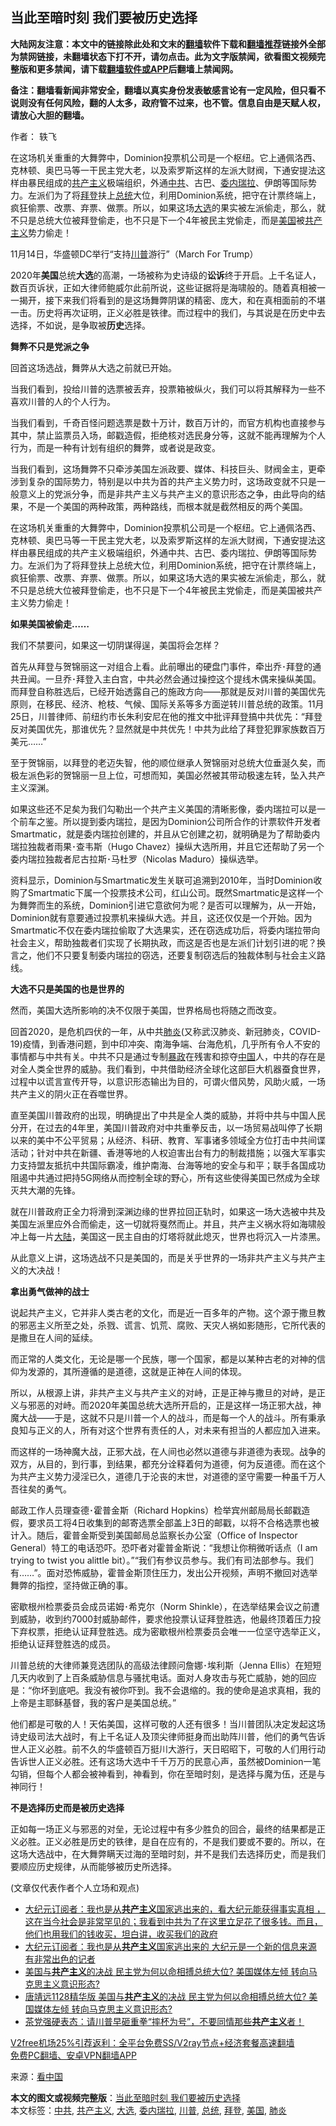  <h2>当此至暗时刻 我们要被历史选择</h2> <p class="notice"><b>大陆网友注意：本文中的链接除此处和文末的<a href="https://github.com/bannedbook/fanqiang" >翻墙</a>软件下载和<a href="https://github.com/killgcd/justmysocks/blob/master/README.md">翻墙推荐</a>链接外全部为禁网链接，未翻墙状态下打不开，请勿点击。此为文字版禁闻，欲看图文视频完整版和更多禁闻，请下载<a href="https://github.com/bannedbook/fanqiang">翻墙软件或APP</a>后翻墙上禁闻网。</p><p>备注：翻墙看新闻非常安全，翻墙以真实身份发表敏感言论有一定风险，但只看不说则没有任何风险，翻的人太多，政府管不过来，也不管。信息自由是天赋人权，请放心大胆的翻墙。</b></p>  <div class="entry"> <p>作者： 轶飞</p> <p id="summary">在这场机关重重的大舞弊中，Dominion投票机公司是一个枢纽。它上通佩洛西、克林顿、奥巴马等一干民主党大老，以及索罗斯这样的左派大财阀，下通安提法这样由暴民组成的<span class='wp_keywordlink'><a href="https://www.bannedbook.org/forum2/topic6177.html" title="《共产主义的终极目的》" target="_blank">共产主义</a></span>极端组织，外通<a href="https://www.bannedbook.org/bnews/tag/%e4%b8%ad%e5%85%b1/" class="st_tag internal_tag" rel="tag" title="标签 中共 下的日志">中共</a>、古巴、<a href="https://www.bannedbook.org/bnews/tag/%e5%a7%94%e5%86%85%e7%91%9e%e6%8b%89/" class="st_tag internal_tag" rel="tag" title="标签 委内瑞拉 下的日志">委内瑞拉</a>、伊朗等国际势力。左派们为了将<a href="https://www.bannedbook.org/bnews/tag/%e6%8b%9c%e7%99%bb/" class="st_tag internal_tag" rel="tag" title="标签 拜登 下的日志">拜登</a>扶上<a href="https://www.bannedbook.org/bnews/tag/%e6%80%bb%e7%bb%9f/" class="st_tag internal_tag" rel="tag" title="标签 总统 下的日志">总统</a>大位，利用Dominion系统，把守在计票终端上，疯狂偷票、改票、弃票、做票。所以，如果这场<a href="https://www.bannedbook.org/bnews/tag/%e5%a4%a7%e9%80%89/" class="st_tag internal_tag" rel="tag" title="标签 大选 下的日志">大选</a>的果实被左派偷走，那么，就不只是总统大位被拜登偷走，也不只是下一个4年被民主党偷走，而是<a href="https://www.bannedbook.org/bnews/tag/%e7%be%8e%e5%9b%bd/" class="st_tag internal_tag" rel="tag" title="标签 美国 下的日志">美国</a>被<a href="https://www.bannedbook.org/bnews/tag/%e5%85%b1%e4%ba%a7%e4%b8%bb%e4%b9%89/" class="st_tag internal_tag" rel="tag" title="标签 共产主义 下的日志">共产主义</a>势力偷走！</p> <p id="conimg">11月14日，华盛顿DC举行“支持<a href="https://www.bannedbook.org/bnews/tag/%e5%b7%9d%e6%99%ae/" class="st_tag internal_tag" rel="tag" title="标签 川普 下的日志">川普</a>游行”（March For Trump）</p> <p>2020年<strong>美国</strong>总统<strong>大选</strong>的高潮，一场被称为史诗级的<strong>讼诉</strong>终于开启。上千名证人，数百页诉状，正如大律师鲍威尔此前所说，这些证据将是海啸般的。随着真相被一一揭开，接下来我们将看到的是这场舞弊阴谋的精密、庞大，和在真相面前的不堪一击。历史将再次证明，正义必胜是铁律。而过程中的我们，与其说是在历史中去选择，不如说，是争取被<strong>历史</strong>选择。</p> <p><strong>舞弊不只是党派之争</strong></p> <p>回首这场选战，舞弊从大选之前就已开始。</p> <p>当我们看到，投给川普的选票被丢弃，投票箱被纵火，我们可以将其解释为一些不喜欢川普的人的个人行为。</p> <p>当我们看到，千奇百怪问题选票是数十万计，数百万计的，而官方机构也直接参与其中，禁止监票员入场，邮戳造假，拒绝核对选民身分等，这就不能再理解为个人行为，而是一种有计划有组织的舞弊，或者说是政变。</p>  <p>当我们看到，这场舞弊不只牵涉美国左派政要、媒体、科技巨头、财阀金主，更牵涉到复杂的国际势力，特别是以中共为首的共产主义势力时，这场政变就不只是一般意义上的党派分争，而是非共产主义与共产主义的意识形态之争，由此导向的结果，不是一个美国的两种政策，两种路线，而根本就是截然相反的两个美国。</p> <p>在这场机关重重的大舞弊中，Dominion投票机公司是一个枢纽。它上通佩洛西、克林顿、奥巴马等一干民主党大老，以及索罗斯这样的左派大财阀，下通安提法这样由暴民组成的共产主义极端组织，外通中共、古巴、委内瑞拉、伊朗等国际势力。左派们为了将拜登扶上总统大位，利用Dominion系统，把守在计票终端上，疯狂偷票、改票、弃票、做票。所以，如果这场大选的果实被左派偷走，那么，就不只是总统大位被拜登偷走，也不只是下一个4年被民主党偷走，而是美国被共产主义势力偷走！</p> <p><strong>如果美国被偷走……</strong></p> <p>我们不禁要问，如果这一切阴谋得逞，美国将会怎样？</p> <p>首先从拜登与贺锦丽这一对组合上看。此前曝出的硬盘门事件，牵出乔･拜登的通共丑闻。一旦乔･拜登入主白宫，中共必然会通过操控这个提线木偶来操纵美国。而拜登自称胜选后，已经开始透露自己的施政方向——那就是反对川普的美国优先原则，在移民、经济、枪枝、气候、国际关系等多方面逆转川普总统的政策。11月25日，川普律师、前纽约市长朱利安尼在他的推文中批评拜登搞中共优先：“拜登反对美国优先，那谁优先？显然就是中共优先！中共为此给了拜登犯罪家族数百万美元……”</p> <p>至于贺锦丽，以拜登的老迈失智，他的顺位继承人贺锦丽对总统大位垂涎久矣，而极左派色彩的贺锦丽一旦上位，可想而知，美国必然被其带动极速左转，坠入共产主义深渊。</p> <p>如果这些还不足矣为我们勾勒出一个共产主义美国的清晰影像，委内瑞拉可以是一个前车之鉴。所以提到委内瑞拉，是因为Dominion公司所合作的计票软件开发者Smartmatic，就是委内瑞拉创建的，并且从它创建之初，就明确是为了帮助委内瑞拉独裁者雨果･查韦斯（Hugo Chavez）操纵大选所用，并且它还帮助了另一个委内瑞拉独裁者尼古拉斯･马杜罗（Nicolas Maduro）操纵选举。</p> <p>资料显示，Dominion与Smartmatic发生关联可追溯到2010年，当时Dominion收购了Smartmatic下属一个投票技术公司，红山公司。既然Smartmatic是这样一个为舞弊而生的系统，Dominion引进它意欲何为呢？是否可以理解为，从一开始，Dominion就有意要通过投票机来操纵大选。并且，这还仅仅是一个开始。因为Smartmatic不仅在委内瑞拉偷取了大选果实，还在窃选成功后，将委内瑞拉带向社会主义，帮助独裁者们实现了长期执政，而这是否也是左派们计划引进的呢？换言之，他们不只要复制委内瑞拉的窃选，还要复制窃选后的独裁体制与社会主义路线。</p>  <p><strong>大选不只是美国的也是世界的</strong></p> <p>然而，美国大选所影响的决不仅限于美国，世界格局也将随之而改变。</p> <p>回首2020，是危机四伏的一年，从中共<a href="https://www.bannedbook.org/bnews/tag/%e8%82%ba%e7%82%8e/" class="st_tag internal_tag" rel="tag" title="标签 肺炎 下的日志">肺炎</a>(又称武汉肺炎、新冠肺炎，COVID-19)疫情，到香港问题，到中印冲突、南海争端、台海危机，几乎所有令人不安的事情都与中共有关。中共不只是通过专制<span class='wp_keywordlink'><a href="https://www.bannedbook.org/forum11/topic276.html" title="禁片：评中国共产党的暴政" target="_blank">暴政</a></span>在残害和掠夺<span class='wp_keywordlink_affiliate'><a href="https://www.bannedbook.org/" title="中国" target="_blank">中国</a></span>人，中共的存在是对全人类全世界的威胁。我们看到，中共借助经济全球化这部巨大机器蚕食世界，过程中以谎言宣传开导，以意识形态输出为目的，可谓火借风势，风助火威，一场共产主义的阴火正在吞噬世界。</p> <p>直至美国川普政府的出现，明确提出了中共是全人类的威胁，并将中共与中国人民分开，在过去的4年里，美国川普政府对中共重拳反击，以一场贸易战叫停了长期以来的美中不公平贸易；从经济、科研、教育、军事诸多领域全方位打击中共间谍活动；针对中共在新疆、香港等地的人权迫害出台有力的制裁措施；以强大军事实力支持盟友抵抗中共国际霸凌，维护南海、台海等地的安全与和平；联手各国成功阻遏中共通过把持5G网络从而控制全球的野心，所有这些使得美国已然成为全球灭共大潮的先锋。</p> <p>就在川普政府正全力将滑到深渊边缘的世界拉回正轨时，如果这一场大选被中共及美国左派里应外合而偷走，这一切就将戛然而止。并且，共产主义祸水将如海啸般冲上每一片<span class='wp_keywordlink_affiliate'><a href="https://www.bannedbook.org/" title="大陆" target="_blank">大陆</a></span>，美国这一民主自由的灯塔将就此熄灭，世界也将沉入一片漆黑。</p> <p>从此意义上讲，这场选战不只是美国的，而是关乎世界的一场非共产主义与共产主义的大决战！</p> <p><strong>拿出勇气做神的战士</strong></p> <p>说起共产主义，它并非人类古老的文化，而是近一百多年的产物。这个源于撒旦教的邪恶主义所至之处，杀戮、谎言、饥荒、腐败、天灾人祸如影随形，它所代表的是撒旦在人间的延续。</p>  <p>而正常的人类文化，无论是哪一个民族，哪一个国家，都是以某种古老的对神的信仰为发源的，其所遵循的是道德，这就是正神在人间的体现。</p> <p>所以，从根源上讲，非共产主义与共产主义的对峙，正是正神与撒旦的对峙，是正义与邪恶的对峙。而2020年美国总统大选所开启的，正是这样一场正邪大战，神魔大战——于是，这就不只是川普一个人的战斗，而是每一个人的战斗。所有秉承良知与正义的人，所有对这个世界有责任的人，对未来有担当的人都应加入进来。</p> <p>而这样的一场神魔大战，正邪大战，在人间也必然以道德与非道德为表现。战争的双方，从目的，到行事，到结果，都充分诠释着何为道德，何为反道德。而在这个为共产主义势力浸淫已久，道德几于沦丧的末世，对道德的坚守需要一种虽千万人吾往矣的勇气。</p> <p>邮政工作人员理查德･霍普金斯（Richard Hopkins）检举宾州邮局局长邮戳造假，要求员工将4日收集到的邮寄选票全部盖上3日的邮戳，以将不合格选票也被计入。随后，霍普金斯受到美国邮局总监察长办公室（Office of Inspector General）特工的电话恐吓。恐吓者对霍普金斯说：“我想让你稍微听话点（I am trying to twist you alittle bit）。”“我们有参议员参与。我们有司法部参与。我们有……”。面对恐怖威胁，霍普金斯顶住压力，发出公开视频，声明不撤回对选举舞弊的指控，坚持做正确的事。</p> <p>密歇根州检票委员会成员诺姆･希克尔（Norm Shinkle），在选举结果会议之前遭到威胁，收到约7000封威胁邮件，要求他投票认证拜登胜选，他最终顶着压力投下弃权票，拒绝认证拜登胜选。成为密歇根州检票委员会唯一一位坚守选举正义，拒绝认证拜登胜选的成员。</p> <p>川普总统的大律师兼竞选团队的高级法律顾问詹娜･埃利斯（Jenna Ellis）在短短几天内收到了上百条威胁信息与骚扰电话。面对人身攻击与死亡威胁，她的回应是：“你坏到底吧。我没有被你吓到。我不会退缩的。我的使命是追求真相，我的上帝是主耶稣基督，我的客户是美国总统。”</p> <p>他们都是可敬的人！天佑美国，这样可敬的人还有很多！当川普团队决定发起这场诗史级司法大战时，有上千名证人及顶尖律师挺身而出助阵川普，他们的勇气告诉世人正义必胜。前不久的华盛顿百万挺川大游行，天日昭昭下，可敬的人们用行动告诉世人正义必胜。还有这场大选中千千万万的民意心声，虽然被Dominion一笔勾销，但每个人都会被神看到，神看到，你在至暗时刻，是选择与魔为伍，还是与神同行！</p> <p><strong>不是选择历史而是被历史选择</strong></p>  <p>正如每一场正义与邪恶的对垒，无论过程中有多少胜负的回合，最终的结果都是正义必胜。正义必胜是历史的铁律，是自在应有的，不是我们要或不要的。所以，在这场大选战中，在大舞弊瞒天过海的至暗时刻，并不是我们去选择历史，而是我们要顺应历史规律，从而能够被历史所选择。</p> <p>(文章仅代表作者个人立场和观点)</p> <ul class='op-related-articles' title='相关阅读'> <li><a href='https://www.bannedbook.org/bnews/bannedvideo/20201204/1441621.html' target='_blank'>大纪元订阅者：我也是从<b>共产主义</b>国家逃出来的，看大纪元能获得事实真相 ，这在当今社会是非常罕见的；我看到中共为了在这里立足花了很多钱。而且，他们也用我们的钱收买，坦白讲，收买我们的政府</a></li> <li><a href='https://www.bannedbook.org/bnews/bannedvideo/20201203/1441589.html' target='_blank'>大纪元订阅者：我也是从<b>共产主义</b>国家逃出来的 大纪元是一个新的信息来源 有非常出色的记者</a></li> <li><a href='https://www.bannedbook.org/bnews/bannedvideo/20201203/1441587.html' target='_blank'>美国与<b>共产主义</b>的决战 民主党为何以命相搏总统大位? 美国媒体左倾 转向马克思主义意识形态?</a></li> <li><a href='https://www.bannedbook.org/bnews/cbnews/20201203/1441284.html' target='_blank'>唐靖远1128精华版 美国与<b>共产主义</b>的决战 民主党为何以命相搏总统大位? 美国媒体左倾 转向马克思主义意识形态?</a></li> <li><a href='https://www.bannedbook.org/bnews/bannedvideo/20201203/1441209.html' target='_blank'>茶党强硬表态：请川普早砸重拳“摔杯为号”，不要同情那些<b>共产主义</b>者！</a></li> </ul> <p class="texttj"> <a href="https://github.com/bannedbook/fanqiang/wiki/V2ray%E6%9C%BA%E5%9C%BA" target="_blank">V2free机场25%引荐返利：全平台免费SS/V2ray节点+经济套餐高速翻墙</a><br/> <a href="https://github.com/bannedbook/fanqiang/wiki/%E7%A6%81%E9%97%BB%E7%BD%91%E5%AE%89%E5%8D%93%E7%BF%BB%E5%A2%99%E6%96%B0%E9%97%BBAPP" target="_blank">免费PC翻墙、安卓VPN翻墙APP</a></p><p> 来源：<span class='wp_keywordlink_affiliate'><a href="https://www.secretchina.com/" title="看中国" target="_blank">看中国</a></span> </p><a name='sharetosocial'></a>       <div><b>本文的图文或视频完整版</b>：<a href='https://www.bannedbook.org/bnews/comments/20201204/1441880.html'>当此至暗时刻 我们要被历史选择</a></div>  </div><!--END ENTRY--> <div class="postfooter"> <div>本文标签：<a href="https://www.bannedbook.org/bnews/tag/%e4%b8%ad%e5%85%b1/" rel="tag">中共</a>, <a href="https://www.bannedbook.org/bnews/tag/%e5%85%b1%e4%ba%a7%e4%b8%bb%e4%b9%89/" rel="tag">共产主义</a>, <a href="https://www.bannedbook.org/bnews/tag/%e5%a4%a7%e9%80%89/" rel="tag">大选</a>, <a href="https://www.bannedbook.org/bnews/tag/%e5%a7%94%e5%86%85%e7%91%9e%e6%8b%89/" rel="tag">委内瑞拉</a>, <a href="https://www.bannedbook.org/bnews/tag/%e5%b7%9d%e6%99%ae/" rel="tag">川普</a>, <a href="https://www.bannedbook.org/bnews/tag/%e6%80%bb%e7%bb%9f/" rel="tag">总统</a>, <a href="https://www.bannedbook.org/bnews/tag/%e6%8b%9c%e7%99%bb/" rel="tag">拜登</a>, <a href="https://www.bannedbook.org/bnews/tag/%e7%be%8e%e5%9b%bd/" rel="tag">美国</a>, <a href="https://www.bannedbook.org/bnews/tag/%e8%82%ba%e7%82%8e/" rel="tag">肺炎</a></div>  </div><!--END POSTFOOTER--> 